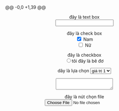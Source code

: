 @@ -0,0 +1,39 @@
<!DOCTYPE html>
<html>
<head>
<title> day la tieu de</title>
</head>
<body>
<center>
<form>
<p>
đây là text box <br />
<input type="text" /> <br />
</p>
<p>
đây là check box<br />
<input type="checkbox" name="gioi tinh" checked="checked" /> Nam <br />
<input type="checkbox" name="gioi tinh" /> Nữ <br />
</p>
<p>
đây là checkbox<br />
<input type="radio"/>tôi đây là bê đơ <br />
</p>
<p>
dây là lựa chọn 
<select>
<option> giá trị 1</option>
<option> giá trị 2</option>
</select>
</p>
<p>
<textarea></textarea>
</p>
<p>
đây là nút chọn file <br />
<input type="file" />
</p>

</center>
</body>
</html>